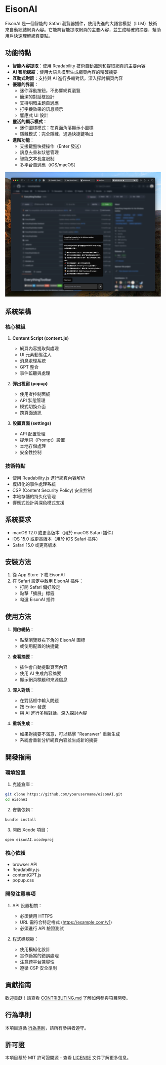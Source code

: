 # EisonAI

EisonAI 是一個智能的 Safari 瀏覽器插件，使用先進的大語言模型（LLM）技術來自動總結網頁內容。它能夠智能提取網頁的主要內容，並生成精確的摘要，幫助用戶快速理解網頁要點。

## 功能特點

- **智能內容提取**：使用 Readability 技術自動識別和提取網頁的主要內容
- **AI 智能總結**：使用大語言模型生成網頁內容的精確摘要
- **互動式對話**：支持與 AI 進行多輪對話，深入探討網頁內容
- **優雅的界面**：
  - 迷你浮動按鈕，不影響網頁瀏覽
  - 簡潔的對話框設計
  - 支持明暗主題自適應
  - 打字機效果的訊息顯示
  - 響應式 UI 設計
- **靈活的顯示模式**：
  - 迷你圖標模式：在頁面角落顯示小圖標
  - 隱藏模式：完全隱藏，通過快捷鍵喚出
- **進階功能**：
  - 支援鍵盤快捷操作（Enter 發送）
  - 訊息去重和狀態管理
  - 智能文本長度限制
  - 多平台自適應（iOS/macOS）

![EisonAI 使用界面](assets/images/SCR-20250227-ghmf.jpeg)

## 系統架構

### 核心模組

1. **Content Script (content.js)**
   - 網頁內容提取與處理
   - UI 元素動態注入
   - 消息處理系統
   - GPT 整合
   - 事件監聽與處理

2. **彈出視窗 (popup)**
   - 使用者控制面板
   - API 狀態管理
   - 模式切換介面
   - 跨頁面通訊

3. **設置頁面 (settings)**
   - API 配置管理
   - 提示詞（Prompt）設置
   - 本地存儲處理
   - 安全性控制

### 技術特點

- 使用 Readability.js 進行網頁內容解析
- 模組化的事件處理系統
- CSP (Content Security Policy) 安全控制
- 本地存儲的持久化管理
- 響應式設計與深色模式支援

## 系統要求

- macOS 12.0 或更高版本（用於 macOS Safari 插件）
- iOS 15.0 或更高版本（用於 iOS Safari 插件）
- Safari 15.0 或更高版本

## 安裝方法

1. 從 App Store 下載 EisonAI
2. 在 Safari 設定中啟用 EisonAI 插件：
   - 打開 Safari 偏好設定
   - 點擊「擴展」標籤
   - 勾選 EisonAI 插件

## 使用方法

1. **開啟總結**：
   - 點擊瀏覽器右下角的 EisonAI 圖標
   - 或使用配置的快捷鍵

2. **查看摘要**：
   - 插件會自動提取頁面內容
   - 使用 AI 生成內容摘要
   - 顯示網頁標題和來源信息

3. **深入對話**：
   - 在對話框中輸入問題
   - 按 Enter 發送
   - 與 AI 進行多輪對話，深入探討內容

4. **重新生成**：
   - 如果對摘要不滿意，可以點擊 "Reanswer" 重新生成
   - 系統會重新分析網頁內容並生成新的摘要

## 開發指南

### 環境設置

1. 克隆倉庫：
```bash
git clone https://github.com/yourusername/eisonAI.git
cd eisonAI
```

2. 安裝依賴：
```bash
bundle install
```

3. 開啟 Xcode 項目：
```bash
open eisonAI.xcodeproj
```

### 核心依賴

- browser API
- Readability.js
- contentGPT.js
- popup.css

### 開發注意事項

1. API 設置相關：
   - 必須使用 HTTPS
   - URL 需符合特定格式 (https://example.com/v1)
   - 必須進行 API 驗證測試

2. 程式碼規範：
   - 使用模組化設計
   - 實作適當的錯誤處理
   - 注意跨平台兼容性
   - 遵循 CSP 安全準則

## 貢獻指南

歡迎貢獻！請查看 [CONTRIBUTING.md](CONTRIBUTING.md) 了解如何參與項目開發。

## 行為準則

本項目遵循 [行為準則](CODE_OF_CONDUCT.md)，請所有參與者遵守。

## 許可證

本項目基於 MIT 許可證開源 - 查看 [LICENSE](LICENSE) 文件了解更多信息。